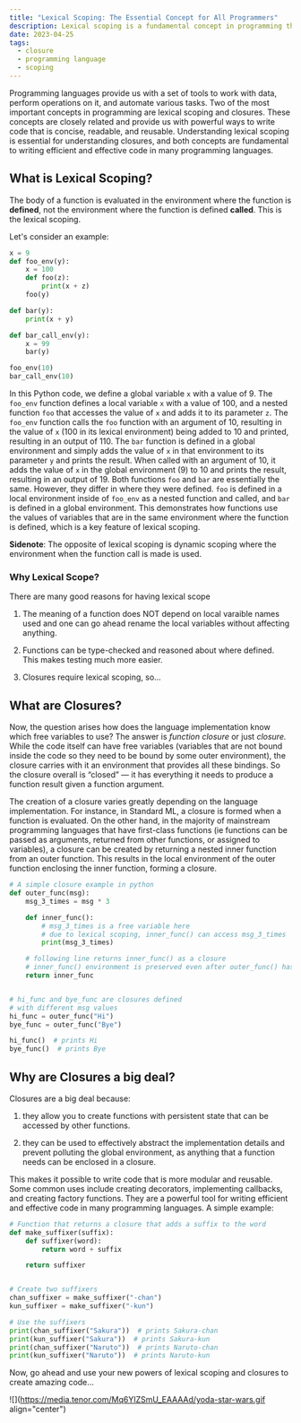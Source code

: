 ```yaml
---
title: "Lexical Scoping: The Essential Concept for All Programmers"
description: Lexical scoping is a fundamental concept in programming that is essential for understanding closures and writing efficient and effective code.
date: 2023-04-25
tags: 
  - closure
  - programming language
  - scoping
---
```


Programming languages provide us with a set of tools to work with data, perform operations on it, and automate various tasks. Two of the most important concepts in programming are lexical scoping and closures. These concepts are closely related and provide us with powerful ways to write code that is concise, readable, and reusable. Understanding lexical scoping is essential for understanding closures, and both concepts are fundamental to writing efficient and effective code in many programming languages.

## What is Lexical Scoping?

The body of a function is evaluated in the environment where the function is **defined**, not the environment where the function is defined **called**. This is the lexical scoping.

Let's consider an example:

```python
x = 9              
def foo_env(y):
    x = 100         
    def foo(z):
        print(x + z)
    foo(y)

def bar(y):
    print(x + y)

def bar_call_env(y):
    x = 99
    bar(y)

foo_env(10)
bar_call_env(10)
```

In this Python code, we define a global variable `x` with a value of 9. The `foo_env` function defines a local variable `x` with a value of 100, and a nested function `foo` that accesses the value of `x` and adds it to its parameter `z`. The `foo_env` function calls the `foo` function with an argument of 10, resulting in the value of `x` (100 in its lexical environment) being added to 10 and printed, resulting in an output of 110. The `bar` function is defined in a global environment and simply adds the value of `x` in that environment to its parameter `y` and prints the result. When called with an argument of 10, it adds the value of `x` in the global environment (9) to 10 and prints the result, resulting in an output of 19. Both functions `foo` and `bar` are essentially the same. However, they differ in where they were defined. `foo` is defined in a local environment inside of `foo_env` as a nested function and called, and `bar` is defined in a global environment. This demonstrates how functions use the values of variables that are in the same environment where the function is defined, which is a key feature of lexical scoping.

**Sidenote**: The opposite of lexical scoping is dynamic scoping where the environment when the function call is made is used.

### Why Lexical Scope?

There are many good reasons for having lexical scope

1. The meaning of a function does NOT depend on local varaible names used and one can go ahead rename the local variables without affecting anything.
    
2. Functions can be type-checked and reasoned about where defined. This makes testing much more easier.
    
3. Closures require lexical scoping, so...
    

## What are Closures?

Now, the question arises how does the language implementation know which free variables to use? The answer is *function closure* or just *closure.* While the code itself can have free variables (variables that are not bound inside the code so they need to be bound by some outer environment), the closure carries with it an environment that provides all these bindings. So the closure overall is “closed” — it has everything it needs to produce a function result given a function argument.

The creation of a closure varies greatly depending on the language implementation. For instance, in Standard ML, a closure is formed when a function is evaluated. On the other hand, in the majority of mainstream programming languages that have first-class functions (ie functions can be passed as arguments, returned from other functions, or assigned to variables), a closure can be created by returning a nested inner function from an outer function. This results in the local environment of the outer function enclosing the inner function, forming a closure.

```python
# A simple closure example in python
def outer_func(msg):
    msg_3_times = msg * 3

    def inner_func():
        # msg_3_times is a free variable here
        # due to lexical scoping, inner_func() can access msg_3_times
        print(msg_3_times)

    # following line returns inner_func() as a closure
    # inner_func() environment is preserved even after outer_func() has finished executing
    return inner_func


# hi_func and bye_func are closures defined
# with different msg values
hi_func = outer_func("Hi")
bye_func = outer_func("Bye")

hi_func()  # prints Hi
bye_func()  # prints Bye
```

## Why are Closures a big deal?

Closures are a big deal because:

1. they allow you to create functions with persistent state that can be accessed by other functions.
    
2. they can be used to effectively abstract the implementation details and prevent polluting the global environment, as anything that a function needs can be enclosed in a closure.
    

This makes it possible to write code that is more modular and reusable. Some common uses include creating decorators, implementing callbacks, and creating factory functions. They are a powerful tool for writing efficient and effective code in many programming languages. A simple example:

```python
# Function that returns a closure that adds a suffix to the word
def make_suffixer(suffix):
    def suffixer(word):
        return word + suffix

    return suffixer


# Create two suffixers
chan_suffixer = make_suffixer("-chan")
kun_suffixer = make_suffixer("-kun")

# Use the suffixers
print(chan_suffixer("Sakura"))  # prints Sakura-chan
print(kun_suffixer("Sakura"))  # prints Sakura-kun
print(chan_suffixer("Naruto"))  # prints Naruto-chan
print(kun_suffixer("Naruto"))  # prints Naruto-kun
```

Now, go ahead and use your new powers of lexical scoping and closures to create amazing code...

![](https://media.tenor.com/Mq6YIZSmU_EAAAAd/yoda-star-wars.gif align="center")